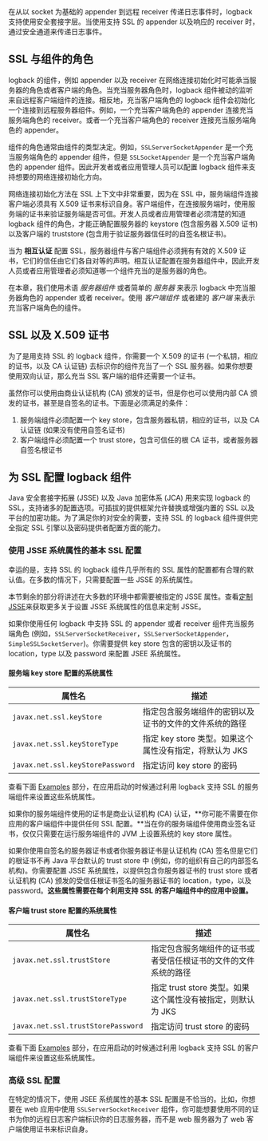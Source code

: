 在从以 socket 为基础的 appender 到远程 receiver 传递日志事件时，logback 支持使用安全套接字层。当使用支持 SSL 的 appender 以及响应的 receiver 时，通过安全通道来传递日志事件。

## SSL 与组件的角色

logback 的组件，例如 appender 以及 receiver 在网络连接初始化时可能承当服务器的角色或者客户端的角色。当充当服务器角色时，logback 组件被动的监听来自远程客户端组件的连接。相反地，充当客户端角色的 logback 组件会初始化一个连接到远程服务器组件。例如，一个充当客户端角色的 appender 连接充当服务端角色的 receiver。或者一个充当客户端角色的 receiver 连接充当服务端角色的 appender。

组件的角色通常由组件的类型决定。例如，`SSLServerSocketAppender` 是一个充当服务端角色的 appender 组件，但是 `SSLSocketAppender` 是一个充当客户端角色的 appender 组件。因此开发者或者应用管理人员可以配置 logback 组件来支持想要的网络连接初始化方向。

网络连接初始化方法在 SSL 上下文中非常重要，因为在 SSL 中，服务端组件连接客户端必须具有 X.509 证书来标识自身。客户端组件，在连接服务端时，使用服务端的证书来验证服务端是否可信。开发人员或者应用管理者必须清楚的知道 logback 组件的角色，才能正确配置服务器的 keystore (包含服务器 X.509 证书) 以及客户端的 truststore (包含用于验证服务器信任时的自签名根证书)。

当为 **相互认证** 配置 SSL，服务器组件与客户端组件必须拥有有效的 X.509 证书，它们的信任由它们各自对等的声明。相互认证配置在服务器组件中，因此开发人员或者应用管理者必须知道哪一个组件充当的是服务器的角色。

在本章，我们使用术语 *服务器组件* 或者简单的 *服务器* 来表示 logback 中充当服务器角色的 appender 或者 receiver。使用 *客户端组件* 或者建的 *客户端* 来表示充当客户端角色的组件。

## SSL 以及 X.509 证书

为了是用支持 SSL 的 logback 组件，你需要一个 X.509 的证书 (一个私钥，相应的证书，以及 CA 认证链) 去标识你的组件充当了一个 SSL 服务器。如果你想要使用双向认证，那么充当 SSL 客户端的组件还需要一个证书。

虽然你可以使用由商业认证机构 (CA) 颁发的证书，但是你也可以使用内部 CA 颁发的证书，甚至是自签名的证书。下面是必须满足的条件：

1.  服务端组件必须配置一个 key store，包含服务器私钥，相应的证书，以及 CA 认证链 (如果没有使用自签名证书)
2.  客户端组件必须配置一个 trust store，包含可信任的根 CA 证书，或者服务器自签名根证书

## 为 SSL 配置 logback 组件

Java 安全套接字拓展 (JSSE) 以及 Java 加密体系 (JCA) 用来实现 logback 的 SSL，支持诸多的配置选项。可插拔的提供框架允许替换或增强内置的 SSL 以及平台的加密功能。为了满足你的对安全的需要，支持 SSL 的 logback 组件提供完全指定 SSL 引擎以及密码提供者配置方面的能力。

### 使用 JSSE 系统属性的基本 SSL 配置

幸运的是，支持 SSL 的 logback 组件几乎所有的 SSL 属性的配置都有合理的默认值。在多数的情况下，只需要配置一些 JSSE 的系统属性。

本节剩余的部分将讲述在大多数的环境中都需要被指定的 JSSE 属性。查看[定制 JSSE](https://docs.oracle.com/javase/1.5.0/docs/guide/security/jsse/JSSERefGuide.html#InstallationAndCustomization)来获取更多关于设置 JSSE 系统属性的信息来定制 JSSE。

如果你使用任何 logback 中支持 SSL 的 appender 或者 receiver 组件充当服务端角色 (例如，`SSLServerSocketReceiver`，`SSLServerSocketAppender`，`SimpleSSLSocketServer`)。你需要提供 key store 包含的密钥以及证书的 location，type 以及 password 来配置 JSEE 系统属性。

#### 服务端 key store 配置的系统属性

| 属性名                           | 描述                                                    |
| -------------------------------- | ------------------------------------------------------- |
| `javax.net.ssl.keyStore`         | 指定包含服务端组件的密钥以及证书的文件的文件系统的路径  |
| `javax.net.ssl.keyStoreType`     | 指定 key store 类型。如果这个属性没有指定，将默认为 JKS |
| `javax.net.ssl.keyStorePassword` | 指定访问 key store 的密码                               |

查看下面 [Examples]([Examples](https://logback.qos.ch/manual/usingSSL.html#Examples)) 部分，在应用启动的时候通过利用 logback 支持 SSL 的服务端组件来设置这些系统属性。

如果你的服务端组件使用的证书是商业认证机构 (CA) 认证，**你可能不需要在你应用的客户端组件中提供任何 SSL 配置。**当在你的服务端组件使用商业签名证书，仅仅只需要在运行服务端组件的 JVM 上设置系统的 key store 属性。

如果你使用自签名的服务器证书或者你服务器证书是认证机构 (CA) 签名但是它们的根证书不再 Java 平台默认的 trust store 中 (例如，你的组织有自己的内部签名机构)。你需要配置 JSSE 系统属性，以提供包含你服务器证书的 trust store 或者认证机构 (CA) 颁发的受信任根证书签名的服务器证书的 location，type，以及 password。**这些属性需要在每个利用支持 SSL 的客户端组件中的应用中设置。**

#### 客户端 trust store 配置的系统属性

| 属性名                             | 描述                                                         |
| ---------------------------------- | ------------------------------------------------------------ |
| `javax.net.ssl.trustStore`         | 指定包含服务端组件的证书或者受信任根证书的文件的文件系统的路径 |
| `javax.net.ssl.trustStoreType`     | 指定 trust store 类型。如果这个属性没有被指定，则默认为 JKS  |
| `javax.net.ssl.trustStorePassword` | 指定访问 trust store 的密码                                  |

查看下面 [Examples]([Examples](https://logback.qos.ch/manual/usingSSL.html#Examples)) 部分，在应用启动的时候通过利用 logback 支持 SSL 的客户端组件来设置这些系统属性。

### 高级 SSL 配置

在特定的情况下，使用 JSEE 系统属性的基本 SSL 配置是不恰当的。比如，你想要在 web 应用中使用 `SSLServerSocketReceiver` 组件，你可能想要使用不同的证书为你的远程日志客户端标识你的日志服务器，而不是 web 服务器为了 web 客户端使用证书来标识自身。

